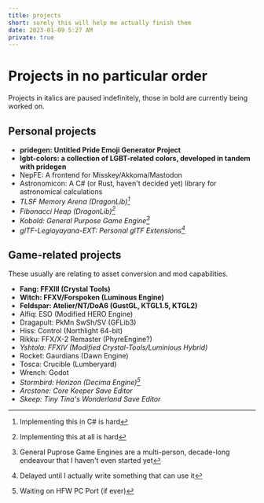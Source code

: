 ```yaml
---
title: projects
short: surely this will help me actually finish them
date: 2023-01-09 5:27 AM
private: true
---
```


# Projects in no particular order

Projects in italics are paused indefinitely, those in bold are currently being worked on.

## Personal projects

- **pridegen: Untitled Pride Emoji Generator Project**
- **lgbt-colors: a collection of LGBT-related colors, developed in tandem with pridegen** 
- NepFE: A frontend for Misskey/Akkoma/Mastodon
- Astronomicon: A C# (or Rust, haven't decided yet) library for astronomical calculations
- _TLSF Memory Arena (DragonLib)[^tlsf]_
- _Fibonacci Heap (DragonLib)[^fib]_
- _Kobold: General Purpose Game Engine[^kobold]_
- _glTF-Legiayayana-EXT: Personal glTF Extensions[^gltf]_

[^tlsf]: Implementing this in C# is hard
[^fib]: Implementing this at all is hard
[^kobold]: General Puprose Game Engines are a multi-person, decade-long endeavour that I haven't even started yet
[^gltf]: Delayed until I actually write something that can use it

## Game-related projects

These usually are relating to asset conversion and mod capabilities.

- **Fang: FFXIII (Crystal Tools)**
- **Witch: FFXV/Forspoken (Luminous Engine)**
- **Feldspar: Atelier/NT/DoA6 (GustGL, KTGL1.5, KTGL2)**
- Alfiq: ESO (Modified HERO Engine)
- Dragapult: PkMn SwSh/SV (GFLib3)
- Hiss: Control (Northlight 64-bit)
- Rikku: FFX/X-2 Remaster (PhyreEngine?)
- _Yshtola: FFXIV (Modified Crystal-Tools/Luminious Hybrid)_
- Rocket: Gaurdians (Dawn Engine)
- Tosca: Crucible (Lumberyard)
- Wrench: Godot
- _Stormbird: Horizon (Decima Engine)[^stormbird]_
- _Arcstone: Core Keeper Save Editor_
- _Skeep: Tiny Tina's Wonderland Save Editor_

[^stormbird]: Waiting on HFW PC Port (if ever)
